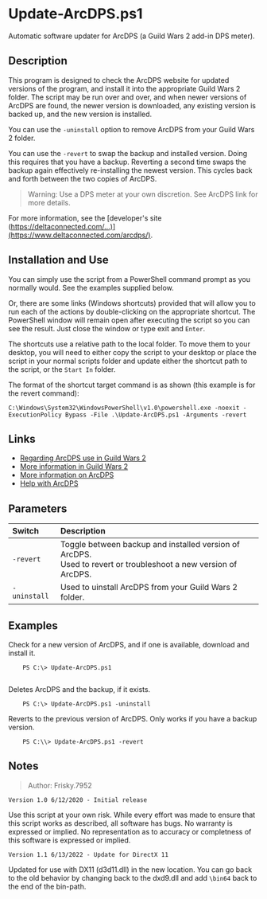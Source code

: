 # Update-ArcDPS.ps1

Automatic software updater for ArcDPS (a Guild Wars 2 add-in DPS meter).

## Description

This program is designed to check the ArcDPS website for updated versions of the
program, and install it into the appropriate Guild Wars 2 folder. The script may
be run over and over, and when newer versions of ArcDPS are found, the newer version
is downloaded, any existing version is backed up, and the new version is installed.

You can use the `-uninstall` option to remove ArcDPS from your Guild Wars 2 folder.

You can use the `-revert` to swap the backup and installed version. Doing this requires
that you have a backup. Reverting a second time swaps the backup again effectively
re-installing the newest version. This cycles back and forth between the two copies
of ArcDPS.

> Warning: Use a DPS meter at your own discretion. See ArcDPS link for more details.

For more information, see the [developer's site (https://deltaconnected.com/...)](https://www.deltaconnected.com/arcdps/).

## Installation and Use

You can simply use the script from a PowerShell command prompt as you normally would. See the examples supplied below.

Or, there are some links (Windows shortcuts) provided that will allow you to run each of
the actions by double-clicking on the appropriate shortcut. The PowerShell window will
remain open after executing the script so you can see the result. Just close the window
or type exit and `Enter`.

The shortcuts use a relative path to the local folder. To move them to your desktop, you will
need to either copy the script to your desktop or place the script in your normal scripts folder
and update either the shortcut path to the script, or the `Start In` folder.

The format of the shortcut target command is as shown (this example is for the revert command):

```
C:\Windows\System32\WindowsPowerShell\v1.0\powershell.exe -noexit -ExecutionPolicy Bypass -File .\Update-ArcDPS.ps1 -Arguments -revert
```

## Links

* [Regarding ArcDPS use in Guild Wars 2](https://help.guildwars2.com/hc/en-us/articles/360013625034-Policy-Third-Party-Programs)
* [More information in Guild Wars 2](https://welcome.guildwars2.com/)
* [More information on ArcDPS](https://www.deltaconnected.com/arcdps/)
* [Help with ArcDPS](https://flamesofthemist.com/arcdps-guide/)


## Parameters
| Switch | Description |
| :----- | :---------- |
| `-revert` | Toggle between backup and installed version of ArcDPS.<br/> Used to revert or troubleshoot a new version of ArcDPS. |
| `-uninstall` | Used to uinstall ArcDPS from your Guild Wars 2 folder. |

## Examples

Check for a new version of ArcDPS, and if one is available, download and install it.

```
    PS C:\> Update-ArcDPS.ps1
    
```

Deletes ArcDPS and the backup, if it exists.

```
    PS C:\> Update-ArcDPS.ps1 -uninstall
```

Reverts to the previous version of ArcDPS. Only works if you have a backup version.

```
    PS C:\\> Update-ArcDPS.ps1 -revert
```

## Notes

> Author: Frisky.7952

```
Version 1.0 6/12/2020 - Initial release
```

Use this script at your own risk.
While every effort was made to ensure that this script works as described, all software
has bugs. No warranty is expressed or implied. No representation as to accuracy or
completness of this software is expressed or implied.


```
Version 1.1 6/13/2022 - Update for DirectX 11
```

Updated for use with DX11 (d3d11.dll) in the new location. You can go back to the
old behavior by changing back to the dxd9.dll and add `\bin64` back to the end of
the bin-path.
